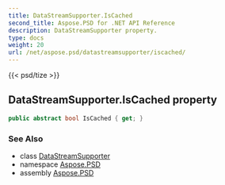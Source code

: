 ```yaml
---
title: DataStreamSupporter.IsCached
second_title: Aspose.PSD for .NET API Reference
description: DataStreamSupporter property. 
type: docs
weight: 20
url: /net/aspose.psd/datastreamsupporter/iscached/
---
```

{{< psd/tize >}}
## DataStreamSupporter.IsCached property

```csharp
public abstract bool IsCached { get; }
```

### See Also

* class [DataStreamSupporter](../)
* namespace [Aspose.PSD](../../datastreamsupporter/)
* assembly [Aspose.PSD](../../../)


